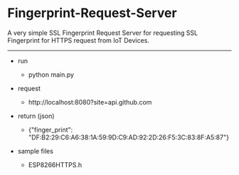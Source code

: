 # Fingerprint-Request-Server
A very simple SSL Fingerprint Request Server for requesting SSL Fingerprint for HTTPS request from IoT Devices.
- - - -
  
* run
  * python main.py
  
* request
  * http://localhost:8080?site=api.github.com
  
* return (json)
  * {"finger_print": "DF:B2:29:C6:A6:38:1A:59:9D:C9:AD:92:2D:26:F5:3C:83:8F:A5:87"}

* sample files
  * ESP8266HTTPS.h
